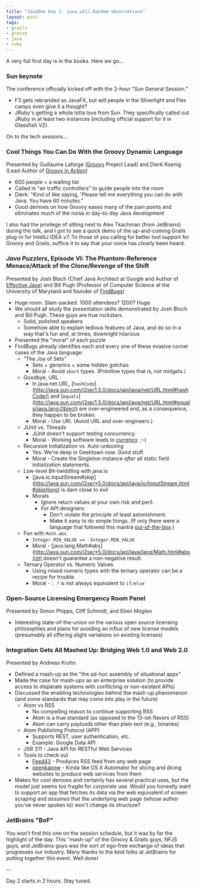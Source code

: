 ```yaml
---
title: "JavaOne Day 1: java.util.Random observations"
layout: post
tags:
- grails
- groovy
- java
- ruby
---
```

A very full first day is in the books. Here we go...

### Sun keynote
The conference officially kicked off with the 2-hour "Sun General Session."  

* F3 gets rebranded as JavaFX, but will people in the Silverlight and Flex camps even give it a thought?
* JRuby's getting a whole lotta love from Sun.  They specifically called out JRuby in at least two instances (including official support for it in Glassfish V2).  

On to the tech sessions...

### Cool Things You Can Do With the Groovy Dynamic Language
Presented by Guillaume Laforge ([Groovy](http://groovy.codehaus.org) Project Lead) and Dierk Koenig (Lead Author of [Groovy in Action](http://www.manning.com/koenig/))

* 600 people + a waiting list
* Called in "air traffic controllers" to guide people into the room
* Dierk: "Kind of like saying, 'Please tell me everything you can do with Java.  You have 60 minutes."
* Good demoes on how Groovy eases many of the pain points and eliminates much of the noise in day-to-day Java development

I also had the privilege of sitting next to Alex Tkachman (from JetBrains) during the talk, and I got to see a quick demo of the up-and-coming Grails plug-in for IntelliJ IDEA v7.  To those of you calling for better tool support for Groovy and Grails, suffice it to say that your voice has *clearly* been heard.  

### *Java Puzzlers*, Episode VI: The Phantom-Reference Menace/Attack of the Clone/Revenge of the Shift
Presented by Josh Bloch (Chief Java Architect at Google and Author of [Effective Java](http://java.sun.com/docs/books/effective/)) and Bill Pugh (Professor of Computer Science at the University of Maryland and founder of [FindBugs](http://findbugs.sourceforge.net/))

* Huge room.  Slam-packed.  1000 attendees?  1200?  Huge.
* We should all study the presentation skills demonstrated by Josh Bloch and Bill Pugh.  These guys are true rockstars.  
    * Solid, polished speakers
    * Somehow able to explain tedious features of Java, and do so in a way that's fun and, at times, downright hilarious
* Presented the "moral" of each puzzle
* FindBugs already identifies each and every one of these evasive corner cases of the Java language:
    * "The Joy of Sets"     
        * Sets + generics + some hidden gotchas
        * Moral - Avoid `short` types.  (Primitive types that is, not midgets.)
    * Goodbye, URL
        * In java.net.URL, [`hashCode`](http://java.sun.com/j2se/1.5.0/docs/api/java/net/URL.html#hashCode() and [`equals`](http://java.sun.com/j2se/1.5.0/docs/api/java/net/URL.html#equals(java.lang.Object) are over-engineered and, as a consequence, they happen to be broken.
        * Moral - Use URI. (Avoid URL and over-engineers.)
    * JUnit vs. Threads    
        * JUnit doesn't support testing concurrency.
        * Moral - Working software leads to [currency](http://en.wikipedia.org/wiki/Currency).  ;-)
    * Recursive Initialization vs. Auto-unboxing  
        * Yes.  We're deep in Geektown now.  Good stuff.
        * Moral - Create the Singleton instance *after* all static field initialization statements.
    * Low-level Bit-twiddling with java.io
        * [java.io.InputStream#skip](http://java.sun.com/j2se/*5.0/docs/api/java/io/InputStream.html#skip(long) is darn close to evil
        * Morals
            * Ignore return values at your own risk and peril.
            * For API designers:
                * Don't violate the principle of least astonishment.
                * Make it easy to do simple things.  (If only there were a language that followed this mantra [out-of-the-box](http://groovy.codehaus.org).)
    * Fun with `Math.abs`
        * `Integer.MIN_VALUE == -Integer.MIN_VALUE`     
        * Moral - [java.lang.Math#abs](http://java.sun.com/j2se/*5.0/docs/api/java/lang/Math.html#abs(int) doesn't guarantee a non-negative result.
    * Ternary Operator vs. Numeric Values
        * Using mixed numeric types with the ternary operator can be a recipe for trouble
        * Moral - `: ?` is not always equivalent to `if/else`

### Open-Source Licensing Emergency Room Panel
Presented by Simon Phipps, Cliff Schmidt, and Eben Moglen

* Interesting state-of-the-union on the various open source licensing philosophies and plans for avoiding an influx of new license models (presumably all offering slight variations on existing licenses)

### Integration Gets All Mashed Up: Bridging Web 1.0 and Web 2.0
Presented by Andreas Krohn

* Defined a mash-up as the "the ad-hoc assembly of situational apps"
* Made the case for mash-ups as an enterprise solution (to provide access to disparate systems with conflicting or non-existent APIs)
* Discussed the enabling technologies behind the mash-up phenomenon (and some standards that may come into play in the future)
    * Atom vs RSS
        * No compelling reason to continue supporting RSS
        * Atom is a true standard (as opposed to the 13-ish flavors of RSS)
        * Atom can carry payloads other than plain text (e.g., binaries)
    * Atom Publishing Protocol (APP)
        * Supports REST, user authentication, etc.
        * Example: Google Data API
    * JSR 311 - Java API for RESTful Web Services
    * Tools to check out
        * [Feed43](http://feed43.com/) - Produces RSS feed from any web page
        * [openkapow](http://openkapow.com) - Kinda like OS X Automator for slicing and dicing websites to produce web services from them
* Makes for cool demoes and certainly has several practical uses, but the model just seems too fragile for *corporate* use.  Would you honestly want to support an app that fetches its data via the web equivalent of screen scraping and *assumes* that the underlying web page (whose author you've never spoken to) won't change its structure?  

### JetBrains "BoF"
You won't find this one on the session schedule, but it was by far the highlight of the day.  This "mash-up" of the Groovy & Grails guys, NFJS guys, and JetBrains guys was the sort of ego-free exchange of ideas that progresses our industry.  Many thanks to the kind folks at JetBrains for putting together this event.  Well done!

--

Day 2 starts in 2 hours.  Stay tuned.
